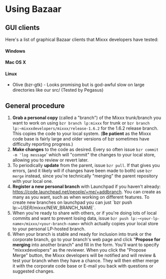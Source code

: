 # Using Bazaar

## GUI clients

Here's a list of graphical Bazaar clients that Mixxx developers have
tested:

#### Windows

#### Mac OS X

#### Linux

  - Olive (bzr-gtk) - Looks promising but is god-awful slow on large
    directories like our src/ (Tested by Pegasus)

## General procedure

1.  **Grab a personal copy** (called a "branch") of the Mixxx
    trunk/branch you want to work on using `bzr branch lp:mixxx` for
    trunk or `bzr branch lp:~mixxxdevelopers/mixxx/release-1.6.2` for
    the 1.6.2 release branch. This copies the code to your local system.
    (**Be patient** as the Mixxx code base is fairly large and older
    versions of bzr sometimes have difficulty reporting progress.)
2.  **Make changes** to the code as desired. Every so often issue `bzr
    commit -m 'log message`' which will "commit" the changes to your
    local store, allowing you to review or revert later.
3.  To periodically **update** from the parent, issue `bzr pull`. If
    that gives you errors, (and it likely will if changes have been made
    to both) use `bzr merge` instead, since you're technically "merging"
    the parent repository with your local one.
4.  **Register a new personal branch** with Launchpad if you haven't
    already: <https://code.launchpad.net/people/+me/+addbranch>. You can
    create as many as you want, such as when working on different
    features. To create new branches on launchpad you can just \`bzr
    push lp:\~$USER/mixxx/$NEW\_BRANCH\_NAME\`.
5.  When you're ready to share with others, or if you're doing lots of
    local commits and want to prevent losing data, issue `bzr push
    lp:~<your-lp-name>/mixxx/<your-branch-name>` which actually copies
    your local store to your personal LP-hosted branch.
6.  When your branch is stable and ready for inclusion into trunk or the
    corporate branch, go to your branch's web page and click "**Propose
    for merging** into another branch" and fill in the form. You'll want
    to specify "mixxxdevelopers" as the reviewer. When you click the
    "Propose Merge" button, the Mixxx developers will be notified and
    will review & test your branch when they have a chance. They will
    then either merge it with the corporate code base or E-mail you back
    with questions or suggested changes.
